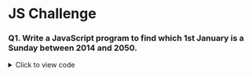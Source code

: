# JS Challenge

### Q1. Write a JavaScript program to find which 1st January is a Sunday between 2014 and 2050.

<details>
<summary>Click to view code</summary>

```javascript
for (let year = 2012; year <= 2050; year++) {
  let day = new Date(year, 0, 1);
  if (day.getDay() === 0) {
    console.log("1st January is being a sunday" + year);
  }
}
```

### Q2. Write a JavaScript program to remove a character at the specified position of a given string and return the new string.

<details>
<summary>Click to view code</summary>

```javascript
function remove_chracter(str, char_pos) {
  const firstStep = str.substring(0, char_pos);
  const secoundStep = str.substring(char_pos + 1, str.lenght);
  return firstStep + secoundStep;
}

console.log(remove_chracter("sonu", 0));
console.log(remove_chracter("sonu", 3));
```
